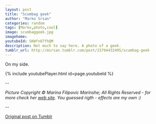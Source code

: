 ```yaml
---
layout: post
title: "Scumbag geek"
author: "Marko Srsan"
categories: random
tags: [Marko,photo,cool]
image: scumbaggeek.jpg
imagehome: 
youtubeId: SKWfnO7fhQM
description: Not much to say here. A photo of a geek.
tumblr_url: http://msrsan.tumblr.com/post/23794432495/scumbag-geek
---
```

On my side.

{% include youtubePlayer.html id=page.youtubeId %}

--

*Picture Copyright © Marina Filipovic Marinshe; All Rights Reserved - for more check her [web site](http://www.marinshe.com/). You guessed rigth - effects are my own :)*

--

[Original post on Tumblr](http://msrsan.tumblr.com/post/23794432495/scumbag-geek)
